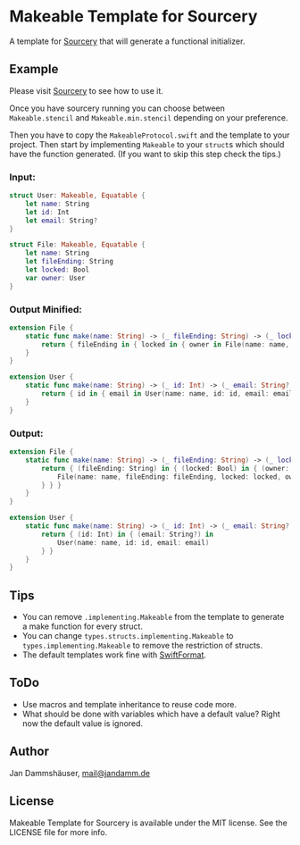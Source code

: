 # Makeable Template for Sourcery

A template for [Sourcery](https://github.com/krzysztofzablocki/Sourcery) that will generate a functional initializer.

## Example

Please visit [Sourcery](https://github.com/krzysztofzablocki/Sourcery) to see how to use it.

Once you have sourcery running you can choose between `Makeable.stencil` and `Makeable.min.stencil` depending on your preference.

Then you have to copy the `MakeableProtocol.swift` and the template to your project. Then start by implementing `Makeable` to your `struct`s which should have the function generated. (If you want to skip this step check the tips.)

### Input:
``` Swift
struct User: Makeable, Equatable {
    let name: String
    let id: Int
    let email: String?
}

struct File: Makeable, Equatable {
    let name: String
    let fileEnding: String
    let locked: Bool
    var owner: User
}
```

### Output Minified:
``` Swift
extension File {
    static func make(name: String) -> (_ fileEnding: String) -> (_ locked: Bool) -> (_ owner: User) -> File {
        return { fileEnding in { locked in { owner in File(name: name, fileEnding: fileEnding, locked: locked, owner: owner) } } }
    }
}

extension User {
    static func make(name: String) -> (_ id: Int) -> (_ email: String?) -> User {
        return { id in { email in User(name: name, id: id, email: email) } }
    }
}
```

### Output:
``` Swift
extension File {
    static func make(name: String) -> (_ fileEnding: String) -> (_ locked: Bool) -> (_ owner: User) -> File {
        return { (fileEnding: String) in { (locked: Bool) in { (owner: User) in
            File(name: name, fileEnding: fileEnding, locked: locked, owner: owner)
        } } }
    }
}

extension User {
    static func make(name: String) -> (_ id: Int) -> (_ email: String?) -> User {
        return { (id: Int) in { (email: String?) in
            User(name: name, id: id, email: email)
        } }
    }
}
```

## Tips
- You can remove `.implementing.Makeable` from the template to generate a make function for every struct.
- You can change `types.structs.implementing.Makeable` to `types.implementing.Makeable` to remove the restriction of structs.
- The default templates work fine with [SwiftFormat](https://github.com/nicklockwood/SwiftFormat).

## ToDo
- Use macros and template inheritance to reuse code more.
- What should be done with variables which have a default value? Right now the default value is ignored.

## Author

Jan Dammshäuser, [mail@jandamm.de](mailto:mail@jandamm.de)

## License

Makeable Template for Sourcery is available under the MIT license. See the LICENSE file for more info.